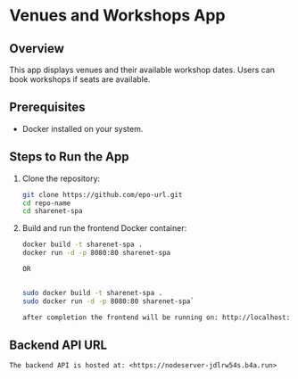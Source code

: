 # Venues and Workshops App

## Overview
This app displays venues and their available workshop dates. Users can book workshops if seats are available.

## Prerequisites
- Docker installed on your system.

## Steps to Run the App
1. Clone the repository:
   ```bash
   git clone https://github.com/epo-url.git
   cd repo-name
   cd sharenet-spa

2. Build and run the frontend Docker container:
    ```bash
    docker build -t sharenet-spa . 
    docker run -d -p 8080:80 sharenet-spa

    OR 
    
    
    sudo docker build -t sharenet-spa . 
    sudo docker run -d -p 8080:80 sharenet-spa`

    after completion the frontend will be running on: http://localhost:8080/
    ```



## Backend API URL
```
The backend API is hosted at: <https://nodeserver-jdlrw54s.b4a.run>
```

